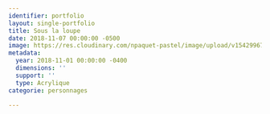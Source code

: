 ```yaml
---
identifier: portfolio
layout: single-portfolio
title: Sous la loupe
date: 2018-11-07 00:00:00 -0500
image: https://res.cloudinary.com/npaquet-pastel/image/upload/v1542996736/Sous-la-loupe.jpg
metadata:
  year: 2018-11-01 00:00:00 -0400
  dimensions: ''
  support: ''
  type: Acrylique
categorie: personnages

---
```

